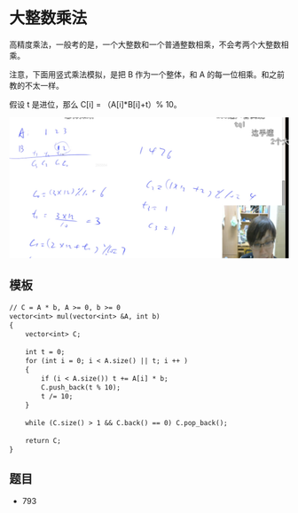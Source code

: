 # 大整数乘法

高精度乘法，一般考的是，一个大整数和一个普通整数相乘，不会考两个大整数相乘。

注意，下面用竖式乘法模拟，是把 B 作为一个整体，和 A 的每一位相乘。和之前教的不太一样。

假设 t 是进位，那么 C[i] = （A[i]*B[i]+t）% 10。

![](imgs/mul.png)

## 模板

```
// C = A * b, A >= 0, b >= 0
vector<int> mul(vector<int> &A, int b)
{
    vector<int> C;

    int t = 0;
    for (int i = 0; i < A.size() || t; i ++ )
    {
        if (i < A.size()) t += A[i] * b;
        C.push_back(t % 10);
        t /= 10;
    }

    while (C.size() > 1 && C.back() == 0) C.pop_back();

    return C;
}
```

## 题目

- 793

